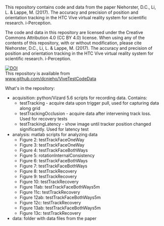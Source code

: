 This repository contains code and data from the paper
Niehorster, D.C., Li, L. & Lappe, M. (2017). The accuracy and precision
of position and orientation tracking in the HTC Vive virtual reality
system for scientific research. i-Perception.

The code and data in this repository are licensed under the Creative
Commons Attribution 4.0 (CC BY 4.0) license. When using any of the
contents of this repository, with or without modification, please cite
Niehorster, D.C., Li, L. & Lappe, M. (2017). The accuracy and precision
of position and orientation tracking in the HTC Vive virtual reality
system for scientific research. i-Perception.

[![DOI](https://zenodo.org/badge/DOI/10.5281/zenodo.569884.svg)](https://doi.org/10.5281/zenodo.569884)  
This repository is available from www.github.com/dcnieho/ViveTestCodeData

What's in the repository:
* acquisition: python/Vizard 5.6 scripts for recording data. Contains:
    * testTracking - acquire data upon trigger pull, used for capturing data along grid 
    * testTrackingOcclusion - acquire data after intervening track loss. Used for recovery tests
    * testTrackingLatency - show image until tracker position changed significantly. Used for latency test
* analysis: matlab scripts for analyzing data
    * Figure 2: testTrackFaceOneWay
    * Figure 3: testTrackFaceOneWay
    * Figure 4: testTrackFaceBothWays
    * Figure 5: rotationInternalConsistency
    * Figure 6: testTrackFaceBothWays
    * Figure 7: testTrackFaceBothWays
    * Figure 8: testTrackRecovery
    * Figure 9: testTrackRecovery
    * Figure 10: testTrackRecovery
    * Figure 11ab: testTrackFaceBothWays5m
    * Figure 11c: testTrackRecovery
    * Figure 12ab: testTrackFaceBothWays5m
    * Figure 12c: testTrackRecovery
    * Figure 13ab: testTrackFaceBothWays5m
    * Figure 13c: testTrackRecovery
* data: folder with data files from the paper

